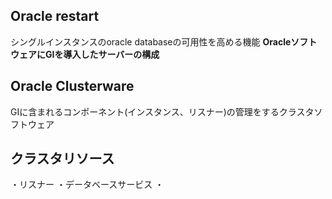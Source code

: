 ## Oracle restart
シングルインスタンスのoracle databaseの可用性を高める機能
**OracleソフトウェアにGIを導入したサーバーの構成**
## Oracle Clusterware
GIに含まれるコンポーネント(インスタンス、リスナー)の管理をするクラスタソフトウェア
## クラスタリソース
・リスナー
・データベースサービス
・
